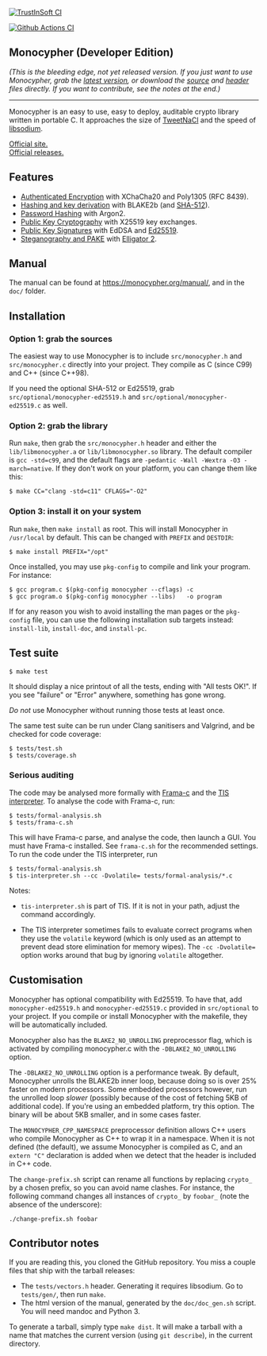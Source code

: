 [![TrustInSoft CI](https://ci.trust-in-soft.com/projects/LoupVaillant/Monocypher.svg?branch=master)](https://ci.trust-in-soft.com/projects/LoupVaillant/Monocypher)

[![Github Actions CI](https://github.com/LoupVaillant/Monocypher/actions/workflows/ci.yml/badge.svg)](https://github.com/LoupVaillant/Monocypher/actions/workflows/ci.yml)


Monocypher (Developer Edition)
------------------------------

_(This is the bleeding edge, not yet released version.  If you just want
to use Monocypher, grab the [latest version][latest], or download the
[source][] and [header][] files directly. If you want to contribute, see
the notes at the end.)_

[source]: https://monocypher.org/download/monocypher.c
[header]: https://monocypher.org/download/monocypher.h
[latest]: https://monocypher.org/download/monocypher-latest.tar.gz

---

Monocypher is an easy to use, easy to deploy, auditable crypto library
written in portable C.  It approaches the size of [TweetNaCl][] and the
speed of [libsodium][].

[Official site.](https://monocypher.org/)  
[Official releases.](https://monocypher.org/download/)

[libsodium]: https://libsodium.org
[TweetNaCl]: https://tweetnacl.cr.yp.to/


Features
--------

- [Authenticated Encryption][AEAD] with XChaCha20 and Poly1305
  (RFC 8439).
- [Hashing and key derivation][HASH] with BLAKE2b (and [SHA-512][]).
- [Password Hashing][PWH] with Argon2.
- [Public Key Cryptography][PKC] with X25519 key exchanges.
- [Public Key Signatures][EDDSA] with EdDSA and [Ed25519][].
- [Steganography and PAKE][STEG] with [Elligator 2][ELLI].

[AEAD]:    https://monocypher.org/manual/aead
[HASH]:    https://monocypher.org/manual/blake2
[SHA-512]: https://monocypher.org/manual/sha-512
[PWH]:     https://monocypher.org/manual/argon2
[PKC]:     https://monocypher.org/manual/x25519
[EDDSA]:   https://monocypher.org/manual/eddsa
[Ed25519]: https://monocypher.org/manual/ed25519
[STEG]:    https://monocypher.org/manual/elligator
[ELLI]:    https://elligator.org


Manual
------

The manual can be found at https://monocypher.org/manual/, and in the
`doc/` folder.


Installation
------------

### Option 1: grab the sources

The easiest way to use Monocypher is to include `src/monocypher.h` and
`src/monocypher.c` directly into your project.  They compile as C (since
C99) and C++ (since C++98).

If you need the optional SHA-512 or Ed25519, grab
`src/optional/monocypher-ed25519.h` and
`src/optional/monocypher-ed25519.c` as well.

### Option 2: grab the library

Run `make`, then grab the `src/monocypher.h` header and either the
`lib/libmonocypher.a` or `lib/libmonocypher.so` library.  The default
compiler is `gcc -std=c99`, and the default flags are `-pedantic -Wall
-Wextra -O3 -march=native`.  If they don't work on your platform, you
can change them like this:

    $ make CC="clang -std=c11" CFLAGS="-O2"

### Option 3: install it on your system

Run `make`, then `make install` as root. This will install Monocypher in
`/usr/local` by default. This can be changed with `PREFIX` and
`DESTDIR`:

    $ make install PREFIX="/opt"

Once installed, you may use `pkg-config` to compile and link your
program.  For instance:

    $ gcc program.c $(pkg-config monocypher --cflags) -c
    $ gcc program.o $(pkg-config monocypher --libs)   -o program

If for any reason you wish to avoid installing the man pages or the
`pkg-config` file, you can use the following installation sub targets
instead: `install-lib`, `install-doc`, and `install-pc`.


Test suite
----------

    $ make test

It should display a nice printout of all the tests, ending with "All
tests OK!". If you see "failure" or "Error" anywhere, something has gone
wrong.

*Do not* use Monocypher without running those tests at least once.

The same test suite can be run under Clang sanitisers and Valgrind, and
be checked for code coverage:

    $ tests/test.sh
    $ tests/coverage.sh


### Serious auditing

The code may be analysed more formally with [Frama-c][] and the
[TIS interpreter][TIS].  To analyse the code with Frama-c, run:

    $ tests/formal-analysis.sh
    $ tests/frama-c.sh

This will have Frama-c parse, and analyse the code, then launch a GUI.
You must have Frama-c installed.  See `frama-c.sh` for the recommended
settings.  To run the code under the TIS interpreter, run

    $ tests/formal-analysis.sh
    $ tis-interpreter.sh --cc -Dvolatile= tests/formal-analysis/*.c

Notes:

- `tis-interpreter.sh` is part of TIS.  If it is not in your path,
  adjust the command accordingly.

- The TIS interpreter sometimes fails to evaluate correct programs when
  they use the `volatile` keyword (which is only used as an attempt to
  prevent dead store elimination for memory wipes).  The `-cc
  -Dvolatile=` option works around that bug by ignoring `volatile`
  altogether.

[Frama-c]:https://frama-c.com/
[TIS]: https://trust-in-soft.com/tis-interpreter/


Customisation
-------------

Monocypher has optional compatibility with Ed25519. To have that, add
`monocypher-ed25519.h` and `monocypher-ed25519.c` provided in
`src/optional` to your project.  If you compile or install Monocypher
with the makefile, they will be automatically included.

Monocypher also has the `BLAKE2_NO_UNROLLING` preprocessor flag, which
is activated by compiling monocypher.c with the `-DBLAKE2_NO_UNROLLING`
option.

The `-DBLAKE2_NO_UNROLLING` option is a performance tweak.  By default,
Monocypher unrolls the BLAKE2b inner loop, because doing so is over 25%
faster on modern processors.  Some embedded processors however, run the
unrolled loop _slower_ (possibly because of the cost of fetching 5KB of
additional code).  If you're using an embedded platform, try this
option.  The binary will be about 5KB smaller, and in some cases faster.

The `MONOCYPHER_CPP_NAMESPACE` preprocessor definition allows C++ users
who compile Monocypher as C++ to wrap it in a namespace. When it is not
defined (the default), we assume Monocypher is compiled as C, and an
`extern "C"` declaration is added when we detect that the header is
included in C++ code.

The `change-prefix.sh` script can rename all functions by replacing
`crypto_` by a chosen prefix, so you can avoid name clashes. For
instance, the following command changes all instances of `crypto_` by
`foobar_` (note the absence of the underscore):

    ./change-prefix.sh foobar


Contributor notes
-----------------

If you are reading this, you cloned the GitHub repository.  You miss a
couple files that ship with the tarball releases:

- The `tests/vectors.h` header.  Generating it requires libsodium. Go
  to `tests/gen/`, then run `make`.
- The html version of the manual, generated by the `doc/doc_gen.sh`
  script.  You will need mandoc and Python 3.

To generate a tarball, simply type `make dist`. It will make a tarball
with a name that matches the current version (using `git describe`), in
the current directory.
